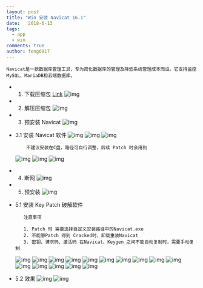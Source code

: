 ```yaml
---
layout: post
title: "Win 安装 Navicat 16.1"
date:   2018-6-13
tags: 
  - app
  - win
comments: true
author: feng6917
---
```


`Navicat是一款数据库管理工具，专为简化数据库的管理及降低系统管理成本而设。它支持监控MySQL、MariaDB和云端数据库。`

<!-- more -->

- 1. 下载压缩包
      [Link](https://pan.baidu.com/s/12BY6jhNi0e3zWWrD54ZGiA?pwd=atuw)
      ![img](../images/2018-6-13/1.png)
- 2. 解压压缩包
      ![img](../images/2018-6-13/2.png)
- 3. 预安装 Navicat
     ![img](../images/2018-6-13/3.png)
- 3.1 安装 Navicat 软件
    ![img](../images/2018-6-13/4.png)
    ![img](../images/2018-6-13/5.png)
    ![img](../images/2018-6-13/6.png)

    ```
        不建议安装在C盘，路径可自行调整，后续 Patch 时会用到
    ```

    ![img](../images/2018-6-13/7.png)
    ![img](../images/2018-6-13/8.png)
    ![img](../images/2018-6-13/9.png)

- 4. 断网
     ![img](../images/2018-6-13/10.png)

- 5. 预安装
      ![img](../images/2018-6-13/11.png)
- 5.1 安装 Key Patch 破解软件

    ```
       注意事项
       
       1. Patch 时 需要选择自定义安装路径中的Navicat.exe
       2. 不能够Patch 得到 Cracked时，卸载重装Navicat
       3. 密钥、请求码、激活码 在Navicat、Keygen 之间不能自动复制时，需要手动复制
    ```

    ![img](../images/2018-6-13/12.png)
    ![img](../images/2018-6-13/13.png)
    ![img](../images/2018-6-13/14.png)
    ![img](../images/2018-6-13/15.png)
    ![img](../images/2018-6-13/16.png)
    ![img](../images/2018-6-13/17.png)
    ![img](../images/2018-6-13/18.png)
    ![img](../images/2018-6-13/19.png)
    ![img](../images/2018-6-13/20.png)
    ![img](../images/2018-6-13/21.png)
    ![img](../images/2018-6-13/22.png)
    ![img](../images/2018-6-13/23.png)
    ![img](../images/2018-6-13/24.png)
    ![img](../images/2018-6-13/25.png)
    ![img](../images/2018-6-13/26.png)

- 5.2 效果
    ![img](../images/2018-6-13/27.png)
    ![img](../images/2018-6-13/28.png)
